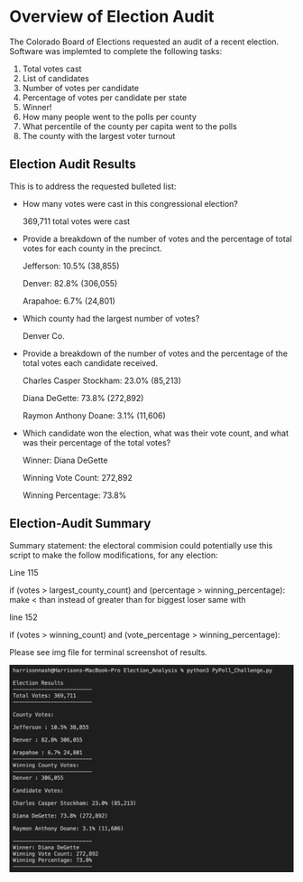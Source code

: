 # Overview of Election Audit

The Colorado Board of Elections requested an audit of a recent election. Software was implemted to complete the following tasks:
1. Total votes cast
2. List of candidates
3. Number of votes per candidate 
4. Percentage of votes per candidate per state
5. Winner!
6. How many people went to the polls per county
7. What percentile of the county per capita went to the polls
8. The county with the largest voter turnout

## Election Audit Results

This is to address the requested bulleted list:

- How many votes were cast in this congressional election?

    369,711 total votes were cast

- Provide a breakdown of the number of votes and the percentage of total votes for each county in the precinct.

    Jefferson: 10.5% (38,855)

    Denver: 82.8% (306,055)

    Arapahoe: 6.7% (24,801)

- Which county had the largest number of votes?

    Denver Co.

- Provide a breakdown of the number of votes and the percentage of the total votes each candidate received.

    Charles Casper Stockham: 23.0% (85,213)

    Diana DeGette: 73.8% (272,892)

    Raymon Anthony Doane: 3.1% (11,606) 

- Which candidate won the election, what was their vote count, and what was their percentage of the total votes?

    Winner: Diana DeGette

    Winning Vote Count: 272,892

    Winning Percentage: 73.8%

## Election-Audit Summary

Summary statement: the electoral commision could potentially use this script to make the follow modifications, for any election:

Line 115   

if (votes > largest_county_count) and (percentage > winning_percentage): make < than instead of greater than for biggest loser 
same with 

line 152

if (votes > winning_count) and (vote_percentage > winning_percentage):

Please see img file for terminal screenshot of results.

![image info](./img/terminal.png)











